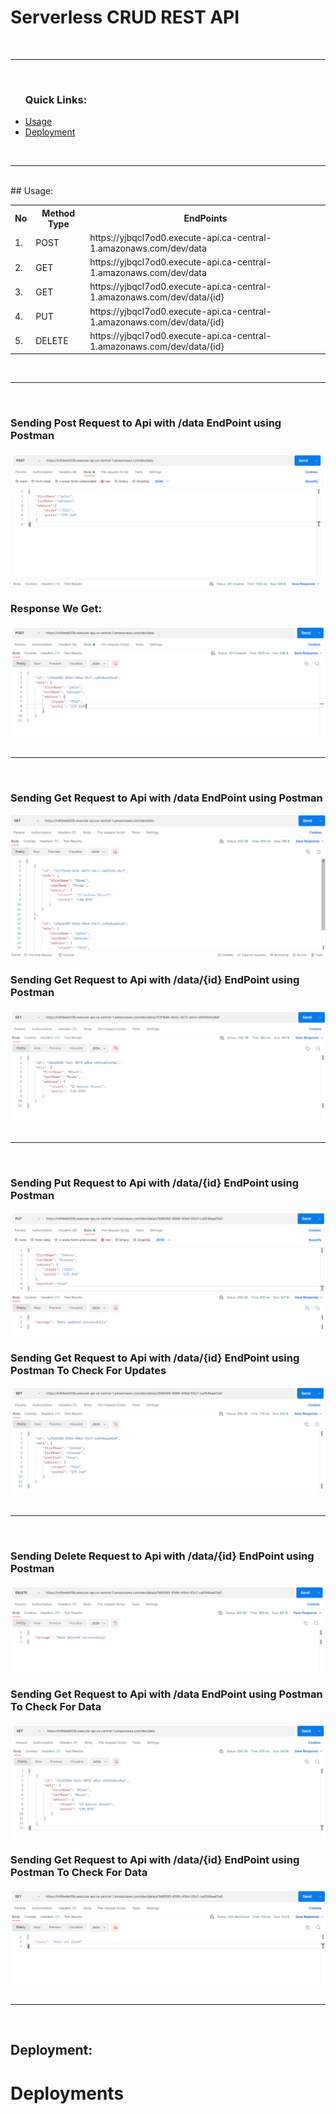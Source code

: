 # Serverless CRUD REST API
<br>
<hr>
<br>
<ul>
    <h3>Quick Links: </h3>
    <li><a href="#usage">Usage</a></li>
    <li><a href="#deployment">Deployment</a></li>
</ul>
<br>
<hr>
<br>
<div id="usage"></div>
## Usage:
<table>
    <tr>
        <th>No</th>
        <th>Method Type</th>
        <th>EndPoints</th>
    </tr>
    <tr>
        <td>1.</td>
        <td>POST</td>
        <td>https://yjbqcl7od0.execute-api.ca-central-1.amazonaws.com/dev/data</td>
    </tr>
    <tr>
        <td>2.</td>
        <td>GET</td>
        <td>https://yjbqcl7od0.execute-api.ca-central-1.amazonaws.com/dev/data</td>
    </tr>
    <tr>
        <td>3.</td>
        <td>GET</td>
        <td>https://yjbqcl7od0.execute-api.ca-central-1.amazonaws.com/dev/data/{id}</td>
    </tr>
    <tr>
        <td>4.</td>
        <td>PUT</td>
        <td>https://yjbqcl7od0.execute-api.ca-central-1.amazonaws.com/dev/data/{id}</td>
    </tr>
    <tr>
        <td>5.</td>
        <td>DELETE</td>
        <td>https://yjbqcl7od0.execute-api.ca-central-1.amazonaws.com/dev/data/{id}</td>
    </tr>
</table>
<br>
<hr>
<br>
<div>
    <h3>Sending Post Request to Api with /data EndPoint using Postman</h3>
    <img src="./documents/media/images/post.png">
    <h3>Response We Get:</h3>
    <img src="./documents/media/images/postResult.png">
</div>
<br>
<hr>
<br>
<div>
    <h3>Sending Get Request to Api with /data EndPoint using Postman</h3>
    <img src="./documents/media/images/getAll.png">
    <h3>Sending Get Request to Api with /data/{id} EndPoint using Postman</h3>
    <img src="./documents/media/images/getById.png">
</div>
<br>
<hr>
<br>
<div>
    <h3>Sending Put Request to Api with /data/{id} EndPoint using Postman</h3>
    <img src="./documents/media/images/put.png">
    <h3>Sending Get Request to Api with /data/{id} EndPoint using Postman To Check For Updates</h3>
    <img src="./documents/media/images/putResult.png">
</div>
<br>
<hr>
<br>
<div>
    <h3>Sending Delete Request to Api with /data/{id} EndPoint using Postman</h3>
    <img src="./documents/media/images/delete.png">
    <h3>Sending Get Request to Api with /data EndPoint using Postman To Check For Data</h3>
    <img src="./documents/media/images/deleteResult_1.png">
    <h3>Sending Get Request to Api with /data/{id} EndPoint using Postman To Check For Data</h3>
    <img src="./documents/media/images/deleteResult_2.png">
</div>
<br>
<hr>
<br>

<div id="deployment"></div>

## Deployment:
<h1>Deployments</h1>







